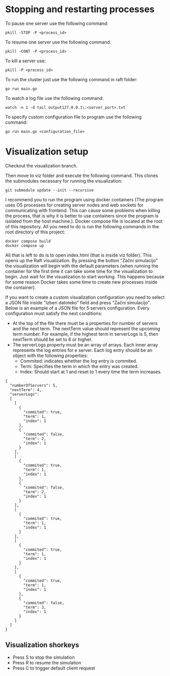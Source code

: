 # Stopping and restarting processes
To pause one server use the following command:
```
pkill -STOP -P <process_id>
```

To resume one server use the following command:
```
pkill -CONT -P <process_id>
```

To kill a server use:
```
pkill -P <process_id>
```

To run the cluster just use the following command in raft folder:
```
go run main.go
```

To watch a log file use the following command:
```
watch -n 1 -d tail output127.0.0.1\:<server_port>.txt
```

To specify custom configuration file to program use the following command:
```
go run main.go <configuration_file>
```

# Visualization setup

Checkout the visualization branch.

Then move to viz folder and execute the following command. This clones the submodules necessary for running the visualization:
```
git submodule update --init --recursive
```

I recommend you to run the program using docker containers (The program uses OS processes for creating server nodes and 
web sockets for communicating with frontend. This can cause some problems when killing the process, that is why it is 
better to use containers since the program is isolated from the host machine.). Docker compose file is located at the root 
of this repository. All you need to do is run the following commands in the root directory of this project:
```
docker compose build
docker compose up
```

All that is left to do is to open index.html (that is inside viz folder). This opens up the Raft visualization. By 
pressing the button "Začni simulacijo" the visualization will begin with the default parameters (when running the 
container for the first time it can take some time for the visualization to begin. Just wait for the visualization to 
start working. This happens because for some reason Docker takes some time to create new processes inside the container).

If you want to create a custom visualization configuration you need to select a JSON file inside "Izberi datoteko" field and 
press "Začni simulacijo". Below is an example of a JSON file for 5 servers configuration. Every configuration must satisfy
the next conditions:
- At the top of the file there must be a properties for number of servers and the next term. The nextTerm value should represent
the upcoming term number. For example, if the highest term in serverLogs is 5, then nextTerm should be set to 6 or higher.
- The serverLogs property must be an array of arrays. Each inner array represents the log entries for e server. Each 
log entry should be an object with the following properties:
  - Commited: indicates whether the log entry is commited. 
  - Term: Specifies the term in which the entry was created. 
  - Index: Should start at 1 and reset to 1 every time the term increases.

```
{
  "numberOfServers": 5,
  "nextTerm": 4,
  "serverLogs":
  [
    [
      {
        "commited": true,
        "term": 1,
        "index": 1
      },
      {
        "commited": false,
        "term": 2,
        "index": 1
      }
    ],
    [
      {
        "commited": true,
        "term": 1,
        "index": 1
      },
      {
        "commited": false,
        "term": 2,
        "index": 1
      }
    ],
    [
      {
        "commited": true,
        "term": 1,
        "index": 1
      }
    ],
    [
      {
        "commited": true,
        "term": 1,
        "index": 1
      }
    ],
    [
      {
        "commited": true,
        "term": 1,
        "index": 1
      },
      {
        "commited": false,
        "term": 3,
        "index": 1
      }
    ]
  ]
}
```

## Visualization shorkeys
- Press S to stop the simulation
- Press R to resume the simulation
- Press C to trigger default client request